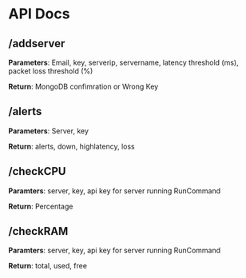 # API Docs

## /addserver
**Parameters**: Email, key, serverip, servername, latency threshold (ms), packet loss threshold (%)

**Return**: MongoDB confimration or Wrong Key

## /alerts
**Parameters**: Server, key

**Return**: alerts, down, highlatency, loss

## /checkCPU
**Paramters**: server, key, api key for server running RunCommand 

**Return**: Percentage

## /checkRAM
**Paramters**: server, key, api key for server running RunCommand

**Return**: total, used, free